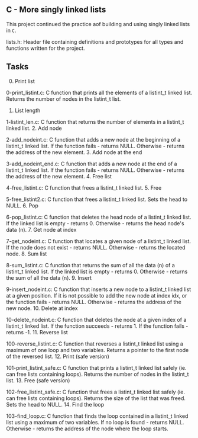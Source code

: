 ## C - More singly linked lists

This project continued the practice aof building and using singly linked lists in `C`.

lists.h: Header file containing definitions and prototypes for all types and functions written for the project.


## Tasks

0. Print list

0-print_listint.c: C function that prints all the elements of a listint_t linked list.
Returns the number of nodes in the listint_t list.
1. List length

1-listint_len.c: C function that returns the number of elements in a listint_t linked list.
2. Add node

2-add_nodeint.c: C function that adds a new node at the beginning of a listint_t linked list.
If the function fails - returns NULL.
Otherwise - returns the address of the new element.
3. Add node at the end

3-add_nodeint_end.c: C function that adds a new node at the end of a listint_t linked list.
If the function fails - returns NULL.
Otherwise - returns the address of the new element.
4. Free list

4-free_listint.c: C function that frees a listint_t linked list.
5. Free

5-free_listint2.c: C function that frees a listint_t linked list.
Sets the head to NULL.
6. Pop

6-pop_listint.c: C function that deletes the head node of a listint_t linked list.
If the linked list is empty - returns 0.
Otherwise - returns the head node's data (n).
7. Get node at index

7-get_nodeint.c: C function that locates a given node of a listint_t linked list.
If the node does not exist - returns NULL.
Otherwise - returns the located node.
8. Sum list

8-sum_listint.c: C function that returns the sum of all the data (n) of a listint_t linked list.
If the linked list is empty - returns 0.
Otherwise - returns the sum of all the data (n).
9. Insert

9-insert_nodeint.c: C function that inserts a new node to a listint_t linked list at a given position.
If it is not possible to add the new node at index idx, or the function fails - returns NULL.
Otherwise - returns the address of the new node.
10. Delete at index

10-delete_nodeint.c: C function that deletes the node at a given index of a listint_t linked list.
If the function succeeds - returns 1.
If the function fails - returns -1.
11. Reverse list

100-reverse_listint.c: C function that reverses a listint_t linked list using a maximum of one loop and two variables.
Returns a pointer to the first node of the reversed list.
12. Print (safe version)

101-print_listint_safe.c: C function that prints a listint_t linked list safely (ie. can free lists containing loops).
Returns the number of nodes in the listint_t list.
13. Free (safe version)

102-free_listint_safe.c: C function that frees a listint_t linked list safely (ie. can free lists containing loops).
Returns the size of the list that was freed.
Sets the head to NULL.
14. Find the loop

103-find_loop.c: C function that finds the loop contained in a listint_t linked list using a maximum of two variables.
If no loop is found - returns NULL.
Otherwise - returns the address of the node where the loop starts.



